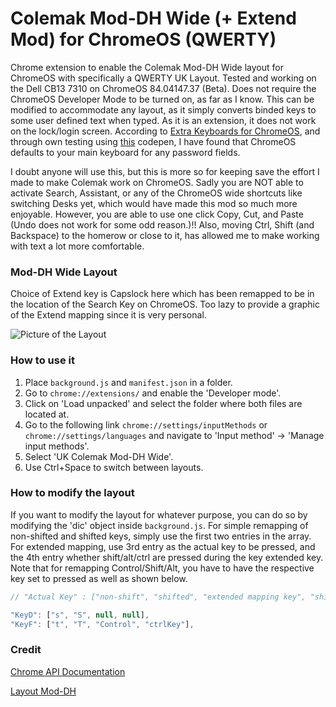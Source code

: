 # Colemak Mod-DH Wide (+ Extend Mod) for ChromeOS (QWERTY)

Chrome extension to enable the Colemak Mod-DH Wide layout for ChromeOS with specifically a QWERTY UK Layout. Tested and working on the Dell CB13 7310 on ChromeOS 84.04147.37 (Beta). Does not require the ChromeOS Developer Mode to be turned on, as far as I know. This can be modified to accommodate any layout, as it simply converts binded keys to some user defined text when typed. As it is an extension, it does not work on the lock/login screen. According to [Extra Keyboards for ChromeOS](https://github.com/google/extra-keyboards-for-chrome-os), and through own testing using [this](https://codepen.io/Sohail05/pen/yOpeBm) codepen, I have found that ChromeOS defaults to your main keyboard for any password fields.

I doubt anyone will use this, but this is more so for keeping save the effort I made to make Colemak work on ChromeOS. Sadly you are NOT able to activate Search, Assistant, or any of the ChromeOS wide shortcuts like switching Desks yet, which would have made this mod so much more enjoyable. However, you are able to use one click Copy, Cut, and Paste (Undo does not work for some odd reason.)!! Also, moving Ctrl, Shift (and Backspace) to the homerow or close to it, has allowed me to make working with text a lot more comfortable.

### Mod-DH Wide Layout
Choice of Extend key is Capslock here which has been remapped to be in the location of the Search Key on ChromeOS. Too lazy to provide a graphic of the Extend mapping since it is very personal. 

![Picture of the Layout](https://colemakmods.github.io/ergonomic-mods/gfx/wide/colemak_dh_keyb_iso_angle_wide.png)


### How to use it

1. Place `background.js` and `manifest.json` in a folder. 
2. Go to `chrome://extensions/` and enable the 'Developer mode'.
3. Click on 'Load unpacked' and select the folder where both files are located at.
4. Go to the following link `chrome://settings/inputMethods` or `chrome://settings/languages` and navigate to 'Input method' -> 'Manage input methods'.
5. Select 'UK Colemak Mod-DH Wide'. 
6. Use Ctrl+Space to switch between layouts.


### How to modify the layout

If you want to modify the layout for whatever purpose, you can do so by modifying the 'dic' object inside `background.js`. For simple remapping of non-shifted and shifted keys, simply use the first two entries in the array. For extended mapping, use 3rd entry as the actual key to be pressed, and the 4th entry whether shift/alt/ctrl are pressed during the key extended key. Note that for remapping Control/Shift/Alt, you have to have the respective key set to pressed as well as shown below.
```javascript
// "Actual Key" : ["non-shift", "shifted", "extended mapping key", "shiftKey, altKey, ctrlKey"]

"KeyD": ["s", "S", null, null],
"KeyF": ["t", "T", "Control", "ctrlKey"],

```

### Credit

[Chrome API Documentation](https://developer.chrome.com/extensions/input_ime)

[Layout Mod-DH](https://colemakmods.github.io/mod-dh/keyboards.html)
